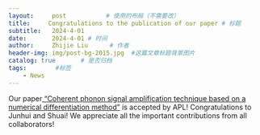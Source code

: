 ```yaml
---
layout:     post           # 使用的布局（不需要改）
title:     Congratulations to the publication of our paper # 标题
subtitle:   2024-4-01
date:       2024-4-01 # 时间
author:     Zhijie Liu      # 作者
header-img: img/post-bg-2015.jpg  #这篇文章标题背景图片
catalog: true       # 是否归档
tags:        #标签
    - News
---
```

<p>Our paper<a href="https://pubs.aip.org/aip/apl/article/124/14/144104/3280261/Coherent-phonon-signal-amplification-technique"> “Coherent phonon signal amplification technique based on a numerical differentiation method”</a> is accepted by APL! Congratulations to Junhui and Shuai! We appreciate all the important contributions from all collaborators! 

